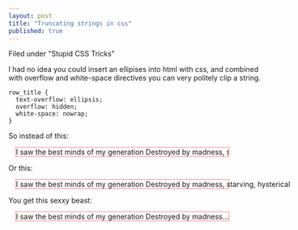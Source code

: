 ```yaml
---
layout: post
title: "Truncating strings in css"
published: true
---
```


Filed under "Stupid CSS Tricks"

I had no idea you could insert an ellipises into html with css, and combined with overflow and white-space directives you can very politely clip a string.

    row_title {
      text-overflow: ellipsis;
      overflow: hidden;
      white-space: nowrap;
    }

So instead of this:

<div style="margin: 1em;width:30em; border:thin dotted red; overflow: hidden; white-space: nowrap;">
I saw the best minds of my generation Destroyed by madness, starving, hysterical
</div>

Or this:

<div style="margin: 1em;width:30em; border:thin dotted red; white-space: nowrap;">
I saw the best minds of my generation Destroyed by madness, starving, hysterical
</div>

You get this sexxy beast:

<div style="margin: 1em;width:30em; border:thin dotted red; text-overflow: ellipsis; overflow: hidden; white-space: nowrap;">
I saw the best minds of my generation Destroyed by madness, starving, hysterical
</div>



